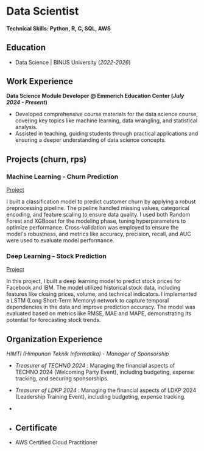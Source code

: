 # Data Scientist

#### Technical Skills: Python, R, C, SQL, AWS

## Education
- Data Science | BINUS University (_2022-2026_)			      		


## Work Experience
**Data Science Module Developer @ Emmerich Education Center (_July 2024 - Present_)**
- Developed comprehensive course materials for the data science course, covering key topics like machine learning, data wrangling, and statistical analysis.
- Assisted in teaching, guiding students through practical applications and ensuring a deeper understanding of data science concepts.


## Projects (churn, rps)
### Machine Learning - Churn Prediction
[Project](https://github.com/jsscb/machine-learning)

I built a classification model to predict customer churn by applying a robust preprocessing pipeline. The pipeline handled missing values, categorical encoding, and feature scaling to ensure data quality. I used both Random Forest and XGBoost for the modeling phase, tuning hyperparameters to optimize performance. Cross-validation was employed to ensure the model's robustness, and metrics like accuracy, precision, recall, and AUC were used to evaluate model performance.


### Deep Learning - Stock Prediction
[Project](https://github.com/jsscb/deep-learning)

In this project, I built a deep learning model to predict stock prices for Facebook and IBM. The model utilized historical stock data, including features like closing prices, volume, and technical indicators. I implemented a LSTM (Long Short-Term Memory) network to capture temporal dependencies in the data and improve prediction accuracy. The model was evaluated based on metrics like RMSE, MAE and MAPE, demonstrating its potential for forecasting stock trends.


## Organization Experience
*HIMTI (Himpunan Teknik Informatika)* - _Manager of Sponsorship_ 
- _Treasurer of TECHNO 2024_ : Managing the financial aspects of TECHNO 2024 (Welcoming Party Event), including budgeting, expense tracking, and securing sponsorships.
- _Treasurer of LDKP 2024_ : Managing the financial aspects of LDKP 2024 (Leadership Training Event), including budgeting, expense tracking.
- 

- ## Certificate
- AWS Certified Cloud Practitioner
